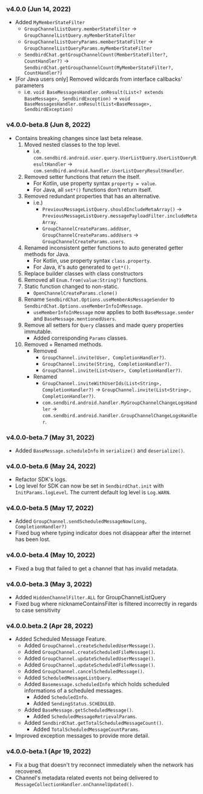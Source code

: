 ### v4.0.0 (Jun 14, 2022)
- Added `MyMemberStateFilter`
  - `GroupChannelListQuery.memberStateFilter` &rarr; `GroupChannelListQuery.myMemberStateFilter`
  - `GroupChannelListQueryParams.memberStateFilter` &rarr; `GroupChannelListQueryParams.myMemberStateFilter`
  - `SendbirdChat.getGroupChannelCount(MemberStateFilter?, CountHandler?)` &rarr; `SendbirdChat.getGroupChannelCount(MyMemberStateFilter?, CountHandler?)`
- [For Java users only] Removed wildcards from interface callbacks' parameters
  - i.e. `void BaseMessagesHandler.onResult(List<? extends BaseMessage>, SendbirdException)` &rarr; `void BaseMessagesHandler.onResult(List<BaseMessage>, SendbirdException)`

### v4.0.0-beta.8 (Jun 8, 2022)
- Contains breaking changes since last beta release.
  1. Moved nested classes to the top level.
      - i.e. `com.sendbird.android.user.query.UserListQuery.UserListQueryResultHandler` → `com.sendbird.android.handler.UserListQueryResultHandler`.
  2. Removed setter functions that return the itself.
      - For Kotlin, use property syntax `property = value`.
      - For Java, all `set*()` functions don't return itself.
  3. Removed redundant properties that has an alternative.
      - i.e.)
        - `PreviousMessageListQuery.shouldIncludeMetaArray()` &rarr; `PreviousMessageListQuery.messagePayloadFilter.includeMetaArray`.
        - `GroupChannelCreateParams.addUser`, `GroupChannelCreateParams.addUsers` &rarr; `GroupChannelCreateParams.users`.
  4. Renamed inconsistent getter functions to auto generated getter methods for Java.
      - For Kotlin, use property syntax `class.property`.
      - For Java, it's auto generated to `get*()`.
  5. Replace builder classes with class constructors
  6. Removed all `Enum.from(value:String?)` functions.
  7. Static function changed to non-static.
      - `OpenChannelCreateParams.clone()`
  8. Rename `SendbirdChat.Options.useMemberAsMessageSender` to `SendbirdChat.Options.useMemberInfoInMessage`.
      - `useMemberInfoInMessage` now applies to both `BaseMessage.sender` and `BaseMessage.mentionedUsers`.
  9. Remove all setters for `Query` classes and made query properties immutable.
      - Added corresponding `Params` classes.
  10. Removed + Renamed methods.
      - Removed
        - `GroupChannel.invite(User, CompletionHandler?)`.
        - `GroupChannel.invite(String, CompletionHandler?)`.
        - `GroupChannel.invite(List<User>, CompletionHandler?)`.
      - Renamed
        - `GroupChannel.inviteWithUserIds(List<String>, CompletionHandler?)` &rarr; `GroupChannel.invite(List<String>, CompletionHandler?)`.
        - `com.sendbird.android.handler.MyGroupChannelChangeLogsHandler` &rarr; `com.sendbird.android.handler.GroupChannelChangeLogsHandler`.

### v4.0.0-beta.7 (May 31, 2022)
- Added `BaseMessage.scheduleInfo` in `serialize()` and `deserialize()`.

### v4.0.0-beta.6 (May 24, 2022)
- Refactor SDK's logs. 
- Log level for SDK can now be set in `SendbirdChat.init` with `InitParams.logLevel`. The current default log level is `Log.WARN`.

### v4.0.0-beta.5 (May 17, 2022)
- Added `GroupChannel.sendScheduledMessageNow(Long, CompletionHandler?)`
- Fixed bug where typing indicator does not disappear after the internet has been lost.

### v4.0.0-beta.4 (May 10, 2022)
- Fixed a bug that failed to get a channel that has invalid metadata.

### v4.0.0-beta.3 (May 3, 2022)
- Added `HiddenChannelFilter.ALL` for GroupChannelListQuery
- Fixed bug where nicknameContainsFilter is filtered incorrectly in regards to case sensitivity

### v4.0.0.beta.2 (Apr 28, 2022)
- Added Scheduled Message Feature.
  - Added `GroupChannel.createScheduledUserMessage()`.
  - Added `GroupChannel.createScheduledFileMessage()`.
  - Added `GroupChannel.updateScheduledUserMessage()`.
  - Added `GroupChannel.updateScheduledFileMessage()`.
  - Added `GroupChannel.cancelScheduledMessage()`.
  - Added `ScheduledMessageListQuery`.
  - Added `Basemessage.scheduledInfo` which holds scheduled informations of a scheduled messages.
    - Added `ScheduledInfo`.
    - Added `SendingStatus.SCHEDULED`.
  - Added `BaseMessage.getScheduledMessage()`.
    - Added `ScheduledMessageRetrievalParams`.
  - Added `SendbirdChat.getTotalScheduledMessageCount()`.
    - Added `TotalScheduledMessageCountParams`.
- Improved exception messages to provide more detail.

### v4.0.0-beta.1 (Apr 19, 2022)
- Fix a bug that doesn't try reconnect immediately when the network has recovered.
- Channel's metadata related events not being delivered to `MessageCollectionHandler.onChannelUpdated()`.
